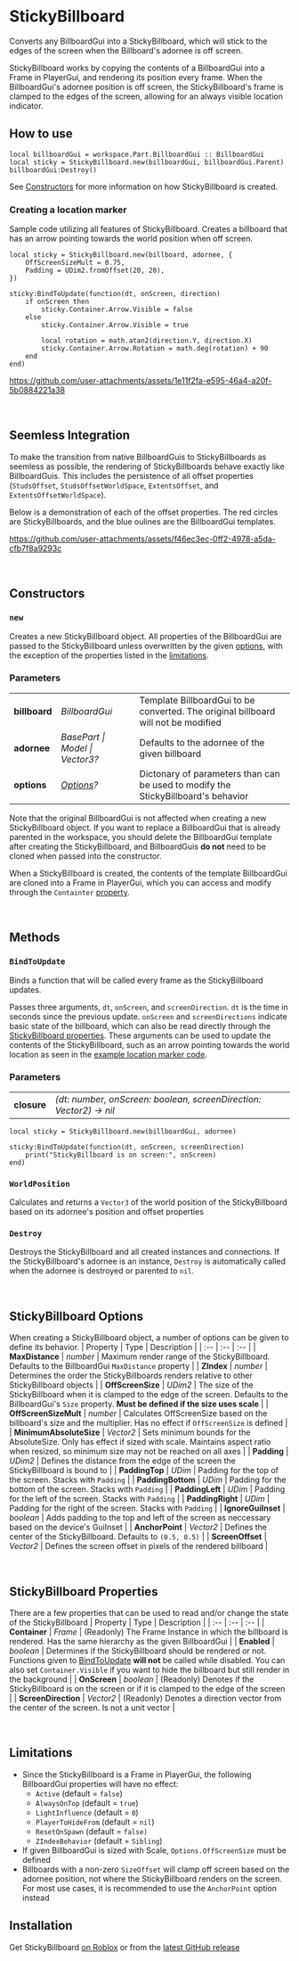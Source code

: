 # StickyBillboard
Converts any BillboardGui into a StickyBillboard, which will stick to the edges of the screen when the Billboard's adornee is off screen. 

StickyBillboard works by copying the contents of a BillboardGui into a Frame in PlayerGui, and rendering its position every frame. When the BillboardGui's adornee position is off screen, the StickyBillboard's frame is clamped to the edges of the screen, allowing for an always visible location indicator.

## How to use
```luau
local billboardGui = workspace.Part.BillboardGui :: BillboardGui
local sticky = StickyBillboard.new(billboardGui, billboardGui.Parent)
billboardGui:Destroy()
```

See [Constructors](#constructors) for more information on how StickyBillboard is created.


### Creating a location marker
Sample code utilizing all features of StickyBillboard. Creates a billboard that has an arrow pointing towards the world position when off screen.
```luau
local sticky = StickyBillboard.new(billboard, adornee, {
	OffScreenSizeMult = 0.75,
	Padding = UDim2.fromOffset(20, 20),
})

sticky:BindToUpdate(function(dt, onScreen, direction)
	if onScreen then
		sticky.Container.Arrow.Visible = false
	else
		sticky.Container.Arrow.Visible = true
		
		local rotation = math.atan2(direction.Y, direction.X)
		sticky.Container.Arrow.Rotation = math.deg(rotation) + 90
	end
end)
```

https://github.com/user-attachments/assets/1e11f2fa-e595-46a4-a20f-5b0884221a38

<br>

## Seemless Integration
To make the transition from native BillboardGuis to StickyBillboards as seemless as possible, the rendering of StickyBillboards behave exactly like BillboardGuis. This includes the persistence of all offset properties (`StudsOffset`, `StudsOffsetWorldSpace`, `ExtentsOffset`, and `ExtentsOffsetWorldSpace`).

Below is a demonstration of each of the offset properties. The red circles are StickyBillboards, and the blue oulines are the BillboardGui templates.

https://github.com/user-attachments/assets/f46ec3ec-0ff2-4978-a5da-cfb7f8a9293c


<br>

## Constructors
### `new`
Creates a new StickyBillboard object. All properties of the BillboardGui are passed to the StickyBillboard unless overwritten by the given [options](#stickybillboard-options), with the exception of the properties listed in the [limitations](#limitations).

### Parameters
|     |     |     |
| :-- | :-- | :-- |
| **billboard** | *BillboardGui* | Template BillboardGui to be converted. The original billboard will not be modified |
| **adornee** | *BasePart \| Model \| Vector3?* | Defaults to the adornee of the given billboard |
| **options** | *[Options](#stickybillboard-options)?* | Dictonary of parameters than can be used to modify the StickyBillboard's behavior |

Note that the original BillboardGui is not affected when creating a new StickyBillboard object. If you want to replace a BillboardGui that is already parented in the workspace, you should delete the BillboardGui template after creating the StickyBillboard, and BillboardGuis **do not** need to be cloned when passed into the constructor.

When a StickyBillboard is created, the contents of the template BillboardGui are cloned into a Frame in PlayerGui, which you can access and modify through the `Containter` [property](#stickybillboard-properties).

<br>

## Methods
### `BindToUpdate`
Binds a function that will be called every frame as the StickyBillboard updates. 

Passes three arguments, `dt`, `onScreen`, and `screenDirection`. `dt` is the time in seconds since the previous update. `onScreen` and `screenDirections` indicate basic state of the billboard, which can also be read directly through the [StickyBillboard properties](#stickybillboard-properties). These arguments can be used to update the contents of the StickyBillboard, such as an arrow pointing towards the world location as seen in the [example location marker code](#creating-a-location-marker).
### Parameters
|     |     |
| :-- | :-- |
| **closure** | *(dt: number, onScreen: boolean, screenDirection: Vector2) -> nil* |
```luau
local sticky = StickyBillboard.new(billboardGui, adornee)

sticky:BindToUpdate(function(dt, onScreen, screenDirection)
	print("StickyBillboard is on screen:", onScreen)
end)
```

### `WorldPosition`
Calculates and returns a `Vector3` of the world position of the StickyBillboard based on its adornee's position and offset properties

### `Destroy`
Destroys the StickyBillboard and all created instances and connections. If the StickyBillboard's adornee is an instance, `Destroy` is automatically called when the adornee is destroyed or parented to `nil`.

<br>

## StickyBillboard Options
When creating a StickyBillboard object, a number of options can be given to define its behavior.
| Property | Type | Description |
| :-- | :-- | :-- |
| **MaxDistance** | *number* | Maximum render range of the StickyBillboard. Defaults to the BillboardGui `MaxDistance` property |
| **ZIndex** | *number* | Determines the order the StickyBillboards renders relative to other StickyBillboard objects |
| **OffScreenSize** | *UDim2* | The size of the StickyBillboard when it is clamped to the edge of the screen. Defaults to the BillboardGui's `Size` property. **Must be defined if the size uses scale** |
| **OffScreenSizeMult** | *number* | Calculates OffScreenSize based on the billboard's size and the multiplier. Has no effect if `OffScreenSize` is defined |
| **MinimumAbsoluteSize** | *Vector2* | Sets minimum bounds for the AbsoluteSize. Only has effect if sized with scale. Maintains aspect ratio when resized, so minimum size may not be reached on all axes |
| **Padding** | *UDim2* | Defines the distance from the edge of the screen the StickyBillboard is bound to |
| **PaddingTop** | *UDim* | Padding for the top of the screen. Stacks with `Padding` |
| **PaddingBottom** | *UDim* | Padding for the bottom of the screen. Stacks with `Padding` |
| **PaddingLeft** | *UDim* | Padding for the left of the screen. Stacks with `Padding` |
| **PaddingRight** | *UDim* | Padding for the right of the screen. Stacks with `Padding` |
| **IgnoreGuiInset** | *boolean* | Adds padding to the top and left of the screen as neccessary based on the device's GuiInset |
| **AnchorPoint** | *Vector2* | Defines the center of the StickyBillboard. Defaults to `(0.5, 0.5)` |
| **ScreenOffset** | *Vector2* | Defines the screen offset in pixels of the rendered billboard |

<br>

## StickyBillboard Properties
There are a few properties that can be used to read and/or change the state of the StickyBillboard
| Property | Type | Description |
| :-- | :-- | :-- |
| **Container** | *Frame* | (Readonly) The Frame Instance in which the billboard is rendered. Has the same hierarchy as the given BillboardGui |
| **Enabled** | *boolean* | Determines if the StickyBillboard should be rendered or not. Functions given to [BindToUpdate](#bindtoupdate) **will not** be called while disabled. You can also set `Container.Visible` if you want to hide the billboard but still render in the background |
| **OnScreen** | *boolean* | (Readonly) Denotes if the StickyBillboard is on the screen or if it is clamped to the edge of the screen |
| **ScreenDirection** | *Vector2* | (Readonly) Denotes a direction vector from the center of the screen. Is not a unit vector |

<br>

## Limitations
- Since the StickyBillboard is a Frame in PlayerGui, the following BillboardGui properties will have no effect:
  - `Active` (default = `false`)
  - `AlwaysOnTop` (default = `true`)
  - `LightInfluence` (default = `0`)
  - `PlayerToHideFrom` (default = `nil`)
  - `ResetOnSpawn` (default = `false)`
  - `ZIndexBehavior` (default = `Sibling`)
- If given BillboardGui is sized with Scale, `Options.OffScreenSize` must be defined
- Billboards with a non-zero `SizeOffset` will clamp off screen based on the adornee position, not where the StickyBillboard renders on the screen. For most use cases, it is recommended to use the `AnchorPoint` option instead

## Installation
Get StickyBillboard [on Roblox](https://create.roblox.com/store/asset/118203280367884) or from the [latest GitHub release](https://github.com/MayorGnarwhal/StickyBillboard/releases)
